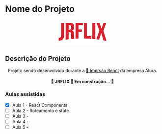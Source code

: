 # Nome do Projeto 
<div align='center'>
<img src='./src/assets/img/logo.png' alt='JRFLIX' />
</div>

## Descrição do Projeto
<p align="center">Projeto sendo desenvolvido durante a <a href="https://www.alura.com.br/imersao-react/">🔗 Imersão React</a> da empresa Alura.</p>

<h4 align="center"> 
	🚧  JRFLIX 🚀 Em construção...  🚧
</h4>

### Aulas assistidas

- [x] Aula 1 - React Components
- [ ] Aula 2 - Roteamento e state
- [ ] Aula 3 - 
- [ ] Aula 4 - 
- [ ] Aula 5 - 
